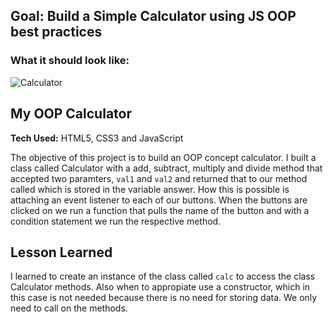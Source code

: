 ## Goal: Build a Simple Calculator using JS OOP best practices

### What it should look like:

![Calculator](calculator.jpg)

## My OOP Calculator
**Tech Used:** HTML5, CSS3 and JavaScript

The objective of this project is to build an OOP concept calculator. I built a class called Calculator with a add, subtract, multiply and divide method that accepted two paramters, `val1` and `val2` and returned that to our method called which is stored in the variable answer. How this is possible is attaching an event listener to each of our buttons. When the buttons are clicked on we run a function that pulls the name of the button and with a condition statement we run the respective method.

## Lesson Learned

I learned to create an instance of the class called `calc` to access the class Calculator methods. Also when to appropiate use a constructor, which in this case is not needed because there is no need for storing data. We only need to call on the methods.
